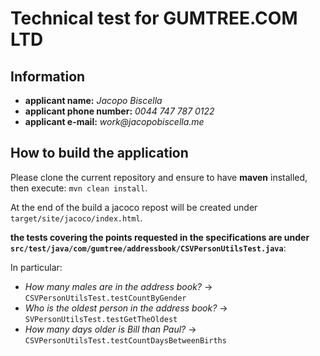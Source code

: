 # Technical test for GUMTREE.COM LTD
## Information
- __applicant name:__ _Jacopo Biscella_
- __applicant phone number:__ _0044 747 787 0122_
- __applicant e-mail:__ _work@jacopobiscella.me_

## How to build the application
Please clone the current repository and ensure to have __maven__ installed, then execute:
`mvn clean install`.

At the end of the build a jacoco repost will be created under `target/site/jacoco/index.html`.

__the tests covering the points requested in the specifications are under `src/test/java/com/gumtree/addressbook/CSVPersonUtilsTest.java`__:

In particular:
- _How many males are in the address book?_ -> `CSVPersonUtilsTest.testCountByGender`
- _Who is the oldest person in the address book?_ -> `SVPersonUtilsTest.testGetTheOldest`
- _How many days older is Bill than Paul?_ -> `CSVPersonUtilsTest.testCountDaysBetweenBirths`



